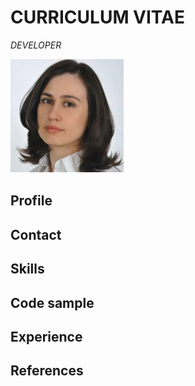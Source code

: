 # CURRICULUM VITAE #
*DEVELOPER*

![CV Olga Podlubnaja](assets/images/profileFoto.png "Olga Podlubnaja")

## Profile ##


## Contact ##


## Skills ##


## Code sample ##


## Experience ## 


## References ##

